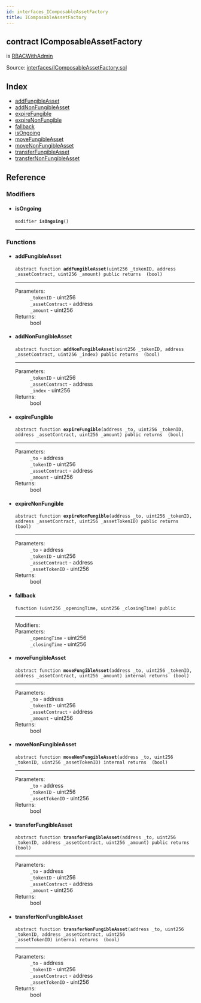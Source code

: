 ```yaml
---
id: interfaces_IComposableAssetFactory
title: IComposableAssetFactory
---
```


<div class="contract-doc"><div class="contract"><h2 class="contract-header"><span class="contract-kind">contract</span> IComposableAssetFactory</h2><p class="base-contracts"><span>is</span> <a href="2key_RBACWithAdmin.html">RBACWithAdmin</a></p><div class="source">Source: <a href="git+https://github.com/2keynet/web3-alpha/blob/v0.0.1/contracts/interfaces/IComposableAssetFactory.sol" target="_blank">interfaces/IComposableAssetFactory.sol</a></div></div><div class="index"><h2>Index</h2><ul><li><a href="interfaces_IComposableAssetFactory.html#addFungibleAsset">addFungibleAsset</a></li><li><a href="interfaces_IComposableAssetFactory.html#addNonFungibleAsset">addNonFungibleAsset</a></li><li><a href="interfaces_IComposableAssetFactory.html#expireFungible">expireFungible</a></li><li><a href="interfaces_IComposableAssetFactory.html#expireNonFungible">expireNonFungible</a></li><li><a href="interfaces_IComposableAssetFactory.html#">fallback</a></li><li><a href="interfaces_IComposableAssetFactory.html#isOngoing">isOngoing</a></li><li><a href="interfaces_IComposableAssetFactory.html#moveFungibleAsset">moveFungibleAsset</a></li><li><a href="interfaces_IComposableAssetFactory.html#moveNonFungibleAsset">moveNonFungibleAsset</a></li><li><a href="interfaces_IComposableAssetFactory.html#transferFungibleAsset">transferFungibleAsset</a></li><li><a href="interfaces_IComposableAssetFactory.html#transferNonFungibleAsset">transferNonFungibleAsset</a></li></ul></div><div class="reference"><h2>Reference</h2><div class="modifiers"><h3>Modifiers</h3><ul><li><div class="item modifier"><span id="isOngoing" class="anchor-marker"></span><h4 class="name">isOngoing</h4><div class="body"><code class="signature">modifier <strong>isOngoing</strong><span>() </span></code><hr/></div></div></li></ul></div><div class="functions"><h3>Functions</h3><ul><li><div class="item function"><span id="addFungibleAsset" class="anchor-marker"></span><h4 class="name">addFungibleAsset</h4><div class="body"><code class="signature"><span>abstract </span>function <strong>addFungibleAsset</strong><span>(uint256 _tokenID, address _assetContract, uint256 _amount) </span><span>public </span><span>returns  (bool) </span></code><hr/><dl><dt><span class="label-parameters">Parameters:</span></dt><dd><div><code>_tokenID</code> - uint256</div><div><code>_assetContract</code> - address</div><div><code>_amount</code> - uint256</div></dd><dt><span class="label-return">Returns:</span></dt><dd>bool</dd></dl></div></div></li><li><div class="item function"><span id="addNonFungibleAsset" class="anchor-marker"></span><h4 class="name">addNonFungibleAsset</h4><div class="body"><code class="signature"><span>abstract </span>function <strong>addNonFungibleAsset</strong><span>(uint256 _tokenID, address _assetContract, uint256 _index) </span><span>public </span><span>returns  (bool) </span></code><hr/><dl><dt><span class="label-parameters">Parameters:</span></dt><dd><div><code>_tokenID</code> - uint256</div><div><code>_assetContract</code> - address</div><div><code>_index</code> - uint256</div></dd><dt><span class="label-return">Returns:</span></dt><dd>bool</dd></dl></div></div></li><li><div class="item function"><span id="expireFungible" class="anchor-marker"></span><h4 class="name">expireFungible</h4><div class="body"><code class="signature"><span>abstract </span>function <strong>expireFungible</strong><span>(address _to, uint256 _tokenID, address _assetContract, uint256 _amount) </span><span>public </span><span>returns  (bool) </span></code><hr/><dl><dt><span class="label-parameters">Parameters:</span></dt><dd><div><code>_to</code> - address</div><div><code>_tokenID</code> - uint256</div><div><code>_assetContract</code> - address</div><div><code>_amount</code> - uint256</div></dd><dt><span class="label-return">Returns:</span></dt><dd>bool</dd></dl></div></div></li><li><div class="item function"><span id="expireNonFungible" class="anchor-marker"></span><h4 class="name">expireNonFungible</h4><div class="body"><code class="signature"><span>abstract </span>function <strong>expireNonFungible</strong><span>(address _to, uint256 _tokenID, address _assetContract, uint256 _assetTokenID) </span><span>public </span><span>returns  (bool) </span></code><hr/><dl><dt><span class="label-parameters">Parameters:</span></dt><dd><div><code>_to</code> - address</div><div><code>_tokenID</code> - uint256</div><div><code>_assetContract</code> - address</div><div><code>_assetTokenID</code> - uint256</div></dd><dt><span class="label-return">Returns:</span></dt><dd>bool</dd></dl></div></div></li><li><div class="item function"><span id="fallback" class="anchor-marker"></span><h4 class="name">fallback</h4><div class="body"><code class="signature">function <strong></strong><span>(uint256 _openingTime, uint256 _closingTime) </span><span>public </span></code><hr/><dl><dt><span class="label-modifiers">Modifiers:</span></dt><dd></dd><dt><span class="label-parameters">Parameters:</span></dt><dd><div><code>_openingTime</code> - uint256</div><div><code>_closingTime</code> - uint256</div></dd></dl></div></div></li><li><div class="item function"><span id="moveFungibleAsset" class="anchor-marker"></span><h4 class="name">moveFungibleAsset</h4><div class="body"><code class="signature"><span>abstract </span>function <strong>moveFungibleAsset</strong><span>(address _to, uint256 _tokenID, address _assetContract, uint256 _amount) </span><span>internal </span><span>returns  (bool) </span></code><hr/><dl><dt><span class="label-parameters">Parameters:</span></dt><dd><div><code>_to</code> - address</div><div><code>_tokenID</code> - uint256</div><div><code>_assetContract</code> - address</div><div><code>_amount</code> - uint256</div></dd><dt><span class="label-return">Returns:</span></dt><dd>bool</dd></dl></div></div></li><li><div class="item function"><span id="moveNonFungibleAsset" class="anchor-marker"></span><h4 class="name">moveNonFungibleAsset</h4><div class="body"><code class="signature"><span>abstract </span>function <strong>moveNonFungibleAsset</strong><span>(address _to, uint256 _tokenID, uint256 _assetTokenID) </span><span>internal </span><span>returns  (bool) </span></code><hr/><dl><dt><span class="label-parameters">Parameters:</span></dt><dd><div><code>_to</code> - address</div><div><code>_tokenID</code> - uint256</div><div><code>_assetTokenID</code> - uint256</div></dd><dt><span class="label-return">Returns:</span></dt><dd>bool</dd></dl></div></div></li><li><div class="item function"><span id="transferFungibleAsset" class="anchor-marker"></span><h4 class="name">transferFungibleAsset</h4><div class="body"><code class="signature"><span>abstract </span>function <strong>transferFungibleAsset</strong><span>(address _to, uint256 _tokenID, address _assetContract, uint256 _amount) </span><span>public </span><span>returns  (bool) </span></code><hr/><dl><dt><span class="label-parameters">Parameters:</span></dt><dd><div><code>_to</code> - address</div><div><code>_tokenID</code> - uint256</div><div><code>_assetContract</code> - address</div><div><code>_amount</code> - uint256</div></dd><dt><span class="label-return">Returns:</span></dt><dd>bool</dd></dl></div></div></li><li><div class="item function"><span id="transferNonFungibleAsset" class="anchor-marker"></span><h4 class="name">transferNonFungibleAsset</h4><div class="body"><code class="signature"><span>abstract </span>function <strong>transferNonFungibleAsset</strong><span>(address _to, uint256 _tokenID, address _assetContract, uint256 _assetTokenID) </span><span>internal </span><span>returns  (bool) </span></code><hr/><dl><dt><span class="label-parameters">Parameters:</span></dt><dd><div><code>_to</code> - address</div><div><code>_tokenID</code> - uint256</div><div><code>_assetContract</code> - address</div><div><code>_assetTokenID</code> - uint256</div></dd><dt><span class="label-return">Returns:</span></dt><dd>bool</dd></dl></div></div></li></ul></div></div></div>
